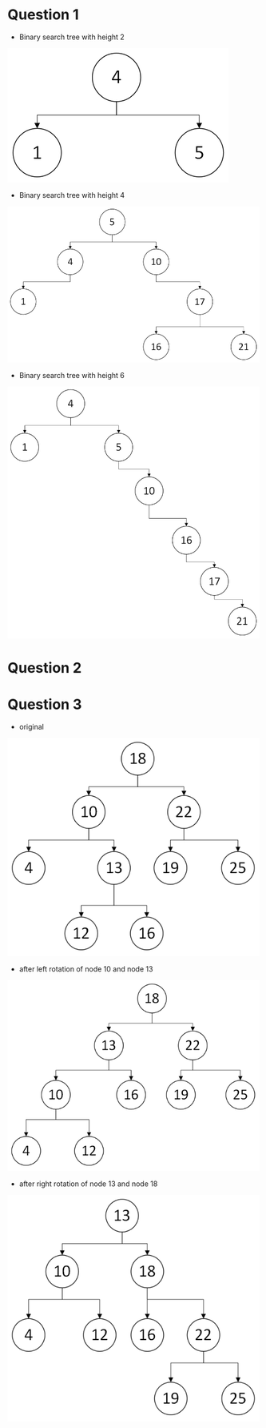 # Question 1

* Binary search tree with height 2

![Drawing](./assets/Drawing.png)

* Binary search tree with height 4

![Drawing - Copy (1)](./assets/Drawing%20-%20Copy%20(1).png)

* Binary search tree with height 6

![Drawing - Copy (2)](./assets/Drawing%20-%20Copy%20(2).png)

# Question 2

# Question 3

* original

![Drawing1](./assets/Drawing1.png)

* after left rotation of node 10 and node 13

![Drawing1 (1)](./assets/Drawing1%20(1).png)

* after right rotation of node 13 and node 18

![Drawing1 (2)](./assets/Drawing1%20(2).png)
